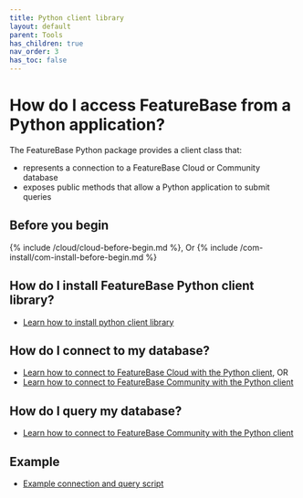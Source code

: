 ```yaml
---
title: Python client library
layout: default
parent: Tools
has_children: true
nav_order: 3
has_toc: false
---
```


# How do I access FeatureBase from a Python application?

The FeatureBase Python package provides a client class that:
* represents a connection to a FeatureBase Cloud or Community database
* exposes public methods that allow a Python application to submit queries

## Before you begin

{% include /cloud/cloud-before-begin.md %}, Or
{% include /com-install/com-install-before-begin.md %}

## How do I install FeatureBase Python client library?

* [Learn how to install python client library](/docs/tools/python-client-library/python-client-install)

## How do I connect to my database?

* [Learn how to connect to FeatureBase Cloud with the Python client](/docs/tools/python-client-library/python-client-connect-cloud), OR
* [Learn how to connect to FeatureBase Community with the Python client](/docs/tools/python-client-library/python-client-connect-community)

## How do I query my database?

* [Learn how to connect to FeatureBase Community with the Python client](/docs/tools/python-client-library/python-client-connect-community)

## Example

* [Example connection and query script](/docs/tools/python-client-library/python-client-connect-community#example)
